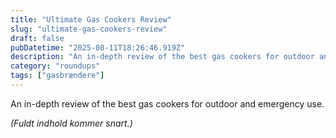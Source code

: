 ```yaml
---
title: "Ultimate Gas Cookers Review"
slug: "ultimate-gas-cookers-review"
draft: false
pubDatetime: "2025-08-11T18:26:46.919Z"
description: "An in-depth review of the best gas cookers for outdoor and emergency use."
category: "roundups"
tags: ["gasbrændere"]
---
```


An in-depth review of the best gas cookers for outdoor and emergency use.

*(Fuldt indhold kommer snart.)*

